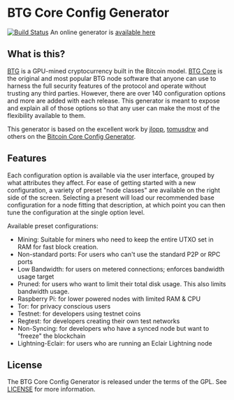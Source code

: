 # BTG Core Config Generator

[![Build Status](https://api.travis-ci.org/MentalNomad/btg-core-config-generator.svg?branch=BTG)](https://travis-ci.org/jlopp/bitcoin-core-config-generator) An online generator is [available here](https://mentalnomad.github.io/btg-core-config-generator/) 

What is this?
-------------

[BTG](https://bitcoingold.org/) is a GPU-mined cryptocurrency built in the Bitcoin model.
[BTG Core](https://bitcoingold.org/download) is the original and most popular BTG node software that anyone can use
to harness the full security features of the protocol and operate without trusting any third parties. However,
there are over 140 configuration options and more are added with each release. This generator is meant
to expose and explain all of those options so that any user can make the most of the flexibility available to them.

This generator is based on the excellent work by [jlopp](https://github.com/jlopp), [tomusdrw](https://github.com/tomusdrw) and others on the [Bitcoin Core Config Generator](https://github.com/jlopp/bitcoin-core-config-generator).

Features
--------

Each configuration option is available via the user interface, grouped by what attributes they affect. For ease of
getting started with a new configuration, a variety of preset "node classes" are available on the right side of the
screen. Selecting a present will load our recommended base configuration for a node fitting that description, at which
point you can then tune the configuration at the single option level.

Available preset configurations:

* Mining: Suitable for miners who need to keep the entire UTXO set in RAM for fast block creation.
* Non-standard ports: For users who can't use the standard P2P or RPC ports
* Low Bandwidth: for users on metered connections; enforces bandwidth usage target
* Pruned: for users who want to limit their total disk usage. This also limits bandwidth usage.
* Raspberry Pi: for lower powered nodes with limited RAM & CPU
* Tor: for privacy conscious users
* Testnet: for developers using testnet coins
* Regtest: for developers creating their own test networks
* Non-Syncing: for developers who have a synced node but want to "freeze" the blockchain
* Lightning-Eclair: for users who are running an Eclair Lightning node

License
-------

The BTG Core Config Generator is released under the terms of the GPL. See [LICENSE](LICENSE) for more information.
